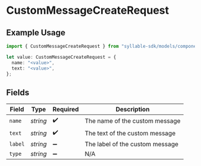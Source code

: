 # CustomMessageCreateRequest

## Example Usage

```typescript
import { CustomMessageCreateRequest } from "syllable-sdk/models/components";

let value: CustomMessageCreateRequest = {
  name: "<value>",
  text: "<value>",
};
```

## Fields

| Field                           | Type                            | Required                        | Description                     |
| ------------------------------- | ------------------------------- | ------------------------------- | ------------------------------- |
| `name`                          | *string*                        | :heavy_check_mark:              | The name of the custom message  |
| `text`                          | *string*                        | :heavy_check_mark:              | The text of the custom message  |
| `label`                         | *string*                        | :heavy_minus_sign:              | The label of the custom message |
| `type`                          | *string*                        | :heavy_minus_sign:              | N/A                             |
